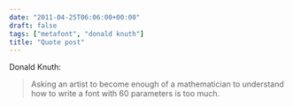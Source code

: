 ```yaml
---
date: "2011-04-25T06:06:00+00:00"
draft: false
tags: ["metafont", "donald knuth"]
title: "Quote post"
---
```

Donald Knuth:

> Asking an artist to become enough of a mathematician to understand how to write a font with 60 parameters is too much.

